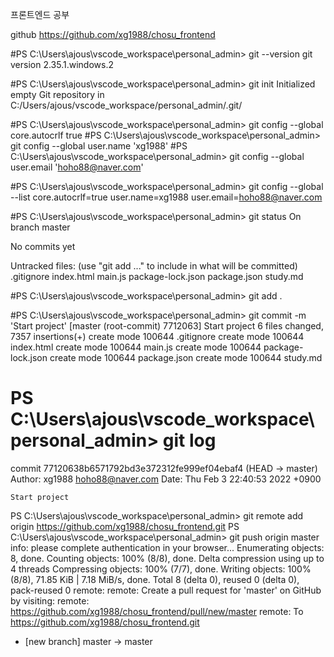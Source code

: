 프론트엔드 공부

<!--20220203-->

github
https://github.com/xg1988/chosu_frontend

#PS C:\Users\ajous\vscode_workspace\personal_admin> git --version
git version 2.35.1.windows.2

<!--현재 프로젝트에서 변경사항 추적(버전관리) 시작-->
#PS C:\Users\ajous\vscode_workspace\personal_admin> git init
Initialized empty Git repository in C:/Users/ajous/vscode_workspace/personal_admin/.git/

<!--초기설정-->
#PS C:\Users\ajous\vscode_workspace\personal_admin> git config --global core.autocrlf true
#PS C:\Users\ajous\vscode_workspace\personal_admin> git config --global user.name 'xg1988' 
#PS C:\Users\ajous\vscode_workspace\personal_admin> git config --global user.email 'hoho88@naver.com'
<!--구성확인-->
#PS C:\Users\ajous\vscode_workspace\personal_admin> git config --global --list
core.autocrlf=true <!--개행문자 설정-->
user.name=xg1988
user.email=hoho88@naver.com

#PS C:\Users\ajous\vscode_workspace\personal_admin> git status
On branch master

No commits yet

Untracked files:
(use "git add <file>..." to include in what will be committed)
    .gitignore
    index.html
    main.js
    package-lock.json
    package.json
    study.md


#PS C:\Users\ajous\vscode_workspace\personal_admin> git add .

#PS C:\Users\ajous\vscode_workspace\personal_admin> git commit -m 'Start project'
[master (root-commit) 7712063] Start project
 6 files changed, 7357 insertions(+)
 create mode 100644 .gitignore
 create mode 100644 index.html
 create mode 100644 main.js
 create mode 100644 package-lock.json
 create mode 100644 package.json
 create mode 100644 study.md


# PS C:\Users\ajous\vscode_workspace\personal_admin> git log
commit 77120638b6571792bd3e372312fe999ef04ebaf4 (HEAD -> master)
Author: xg1988 <hoho88@naver.com>
Date:   Thu Feb 3 22:40:53 2022 +0900

    Start project

PS C:\Users\ajous\vscode_workspace\personal_admin> git remote add origin https://github.com/xg1988/chosu_frontend.git
PS C:\Users\ajous\vscode_workspace\personal_admin> git push origin master
info: please complete authentication in your browser...
Enumerating objects: 8, done.
Counting objects: 100% (8/8), done.
Delta compression using up to 4 threads
Compressing objects: 100% (7/7), done.
Writing objects: 100% (8/8), 71.85 KiB | 7.18 MiB/s, done.
Total 8 (delta 0), reused 0 (delta 0), pack-reused 0
remote: 
remote: Create a pull request for 'master' on GitHub by visiting:
remote:      https://github.com/xg1988/chosu_frontend/pull/new/master
remote:
To https://github.com/xg1988/chosu_frontend.git
 * [new branch]      master -> master


